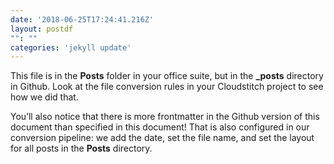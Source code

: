 ```yaml
---
date: '2018-06-25T17:24:41.216Z'
layout: postdf
"": ""
categories: 'jekyll update'
---
```

This file is in the **Posts** folder in your office suite, but in the **_posts** directory in Github. Look at the file conversion rules in your Cloudstitch project to see how we did that.

You’ll also notice that there is more frontmatter in the Github version of this document than specified in this document! That is also configured in our conversion pipeline: we add the date, set the file name, and set the layout for all posts in the **Posts** directory.